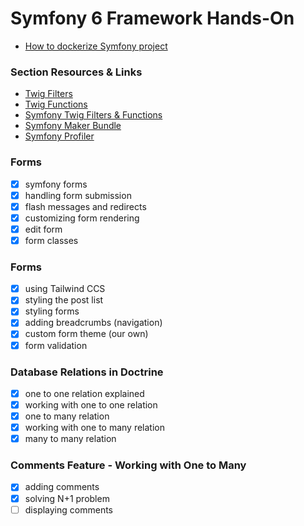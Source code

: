 
# Symfony 6 Framework Hands-On

- [How to dockerize Symfony project](https://medium.com/@meherbensalah4/how-to-dockerize-symfony-project-f06bcd735308)

### Section Resources & Links

- [Twig Filters](https://twig.symfony.com/doc/3.x/filters/index.html)
- [Twig Functions](https://twig.symfony.com/doc/3.x/functions/index.html)
- [Symfony Twig Filters & Functions](https://symfony.com/doc/current/reference/twig_reference.html)
- [Symfony Maker Bundle](https://symfony.com/bundles/SymfonyMakerBundle/current/index.html)
- [Symfony Profiler](https://symfony.com/doc/current/profiler.html)

### Forms

- [x] symfony forms
- [x] handling form submission
- [x] flash messages and redirects
- [x] customizing form rendering
- [x] edit form
- [x] form classes

### Forms

- [x] using Tailwind CCS
- [x] styling the post list
- [x] styling forms
- [x] adding breadcrumbs (navigation)
- [x] custom form theme (our own)
- [x] form validation

### Database Relations in Doctrine

- [x] one to one relation explained
- [x] working with one to one relation
- [x] one to many relation
- [x] working with one to many relation
- [x] many to many relation

### Comments Feature - Working with One to Many

- [x] adding comments 
- [x] solving N+1 problem
- [ ] displaying comments
